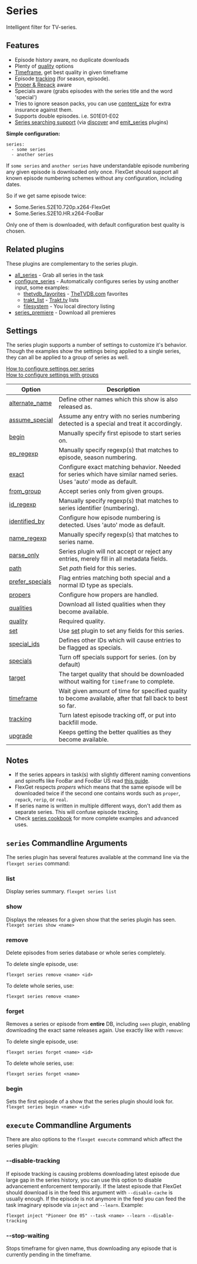 # Series
Intelligent filter for TV-series.

## Features
 * Episode history aware, no duplicate downloads
 * Plenty of [quality](/Plugins/series/quality) options
 * [Timeframe](/Plugins/series/timeframe), get best quality in given timeframe
 * Episode [tracking](/Plugins/series/tracking) (for season, episode).
 * [Proper & Repack](/Plugins/series/propers) aware
 * Specials aware (grabs episodes with the series title and the word 'special')
 * Tries to ignore season packs, you can use [content_size](/Plugins/content_size) for extra insurance against them.
 * Supports double episodes. i.e. S01E01-E02
 * [Series searching support](/Cookbook/Series/Search) (via [discover](/Plugins/discover) and [emit_series](/Plugins/emit_series) plugins)

**Simple configuration:**

```
series:
  - some series
  - another series
```

If `some series` and `another series` have understandable episode
numbering any given episode is downloaded only once. FlexGet should support all known episode numbering schemes without any configuration, including dates.

So if we get same episode twice:

 * Some.Series.S2E10.720p.x264-FlexGet
 * Some.Series.S2E10.HR.x264-FooBar

Only one of them is downloaded, with default configuration best quality is chosen.

## Related plugins
These plugins are complementary to the series plugin.

 * [all_series](/Plugins/all_series) - Grab all series in the task
 * [configure_series](/Plugins/configure_series) - Automatically configures series by using another input, some examples:
   * [thetvdb_favorites](/Plugins/thetvdb_favorites) - [TheTVDB.com](http://thetvdb.com) favorites
   * [trakt_list](/Plugins/List/trakt_list) - [Trakt.tv](http://trakt.tv) lists
   * [filesystem](/Plugins/filesystem) - You local directory listing
 * [series_premiere](/Plugins/series_premiere) - Download all premieres

## Settings
The series plugin supports a number of settings to customize it's behavior. Though the examples show the settings being applied to a single series, they can all be applied to a group of series as well.

[How to configure settings per series](/Plugins/series/per_series_settings)  
[How to configure settings with groups](/Plugins/series/per_group_settings)


| **Option** | **Description** |
| --- | --- |
| [alternate_name](/Plugins/series/alternate_name) | Define other names which this show is also released as. |
| [assume_special](/Plugins/series/assume_special) | Assume any entry with no series numbering detected is a special and treat it accordingly. |
| [begin](/Plugins/series/begin) | Manually specify first episode to start series on. |
| [ep_regexp](/Plugins/series/regexps#Episodenumberingmatching) | Manually specify regexp(s) that matches to episode, season numbering. |
| [exact](/Plugins/series/exact) | Configure exact matching behavior. Needed for series which have similar named series. Uses 'auto' mode as default. |
| [from_group](/Plugins/series/from_group) | Accept series only from given groups. |
| [id_regexp](/Plugins/series/regexps#Episodenumberingmatching) | Manually specify regexp(s) that matches to series identifier (numbering). |
| [identified_by](/Plugins/series/identified_by) | Configure how episode numbering is detected. Uses 'auto' mode as default. |
| [name_regexp](/Plugins/series/regexps) | Manually specify regexp(s) that matches to series name. |
| [parse_only](/Plugins/series/parse_only) | Series plugin will not accept or reject any entries, merely fill in all metadata fields. |
| [path](/Plugins/series/path) | Set *path* field for this series. |
| [prefer_specials](/Plugins/series/prefer_specials) | Flag entries matching both special and a normal ID type as specials. |
| [propers](/Plugins/series/propers) | Configure how propers are handled. |
| [qualities](/Plugins/series/qualities) | Download all listed qualities when they become available. |
| [quality](/Plugins/series/quality) | Required quality. |
| [set](/Plugins/series/set) | Use [set](/Plugins/set) plugin to set any fields for this series. |
| [special_ids](/Plugins/series/special_ids) | Defines other IDs which will cause entries to be flagged as specials. |
| [specials](/Plugins/series/specials) | Turn off specials support for series. (on by default) |
| [target](/Plugins/series/timeframe) | The target quality that should be downloaded without waiting for `timeframe` to complete. |
| [timeframe](/Plugins/series/timeframe) | Wait given amount of time for specified quality to become available, after that fall back to best so far. |
| [tracking](/Plugins/series/tracking) | Turn latest episode tracking off, or put into backfill mode. |
| [upgrade](/Plugins/series/upgrade) | Keeps getting the better qualities as they become available. |


## Notes
 * If the series appears in task(s) with slightly different naming conventions and spinoffs like FooBar and FooBar US read [this guide](/Plugins/series/closematch). 
 * FlexGet respects *propers* which means that the same episode will be downloaded twice if the second one contains words such as `proper`, `repack`, `rerip`, or `real`.
 * If series name is written in multiple different ways, don't add them as separate series. This will confuse episode tracking. 
 * Check [series cookbook](/Cookbook/Series) for more complete examples and advanced uses.

## `series` Commandline Arguments
The series plugin has several features available at the command line via the `flexget series` command:

### list
Display series summary. `flexget series list`

### show
Displays the releases for a given show that the series plugin has seen. `flexget series show <name>`

### remove
Delete episodes from series database or whole series completely.

To delete single episode, use:

`flexget series remove <name> <id>`

To delete whole series, use:

`flexget series remove <name>`

### forget
Removes a series or episode from **entire** DB, including `seen` plugin, enabling downloading the exact same releases again. Use exactly like with `remove`:

To delete single episode, use:

`flexget series forget <name> <id>`

To delete whole series, use:

`flexget series forget <name>`

### begin
Sets the first episode of a show that the series plugin should look for. `flexget series begin <name> <id>`

## `execute` Commandline Arguments
There are also options to the `flexget execute` command which affect the series plugin:

### --disable-tracking
If episode tracking is causing problems downloading latest episode due large gap in the series history, you can use this option to disable advancement enforcement temporarily. If the latest episode that FlexGet should download is in the feed this argument with `--disable-cache` is usually enough. If the episode is not anymore in the feed you can feed the task imaginary episode via `inject` and `--learn`. Example:

```
flexget inject "Pioneer One 05" --task <name> --learn --disable-tracking
```

### --stop-waiting
Stops timeframe for given name, thus downloading any episode that is currently pending in the timeframe.